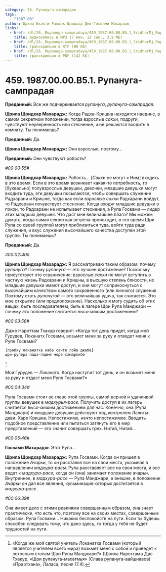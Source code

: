 ```yaml
---
category: 26. Рупануга-сампрадая
tags:
  - "1987.00"
author: Шрила Бхакти Ракшак Шридхар Дев-Госвами Махарадж
links:
  - href: /dl/26._Rupanuga-sampradaya/459_1987.00.00.B5.1_SridharMj_Rupanuga-sampradaya.mp3
    title: аудиозапись в MP3 (7 мин. 12 сек., 3,9 МБ)
  - href: /dl/26._Rupanuga-sampradaya/459_1987.00.00.B5.1_SridharMj_Rupanuga-sampradaya.rtf
    title: транскрипцию в RTF (80 КБ)
  - href: /dl/26._Rupanuga-sampradaya/459_1987.00.00.B5.1_SridharMj_Rupanuga-sampradaya.pdf
    title: транскрипцию в PDF (142 КБ)
---
```


# 459. 1987.00.00.B5.1. Рупануга-сампрадая

**Преданный:** Все же подчеркивается *рупануга*, *рупануга-сампрадая*.

**Шрила Шридхар Махарадж:** Когда Радха-Кришна находятся наедине, в самом секретном положении, тогда взрослые *сакхи*, подруги, чувствуют неуверенность или стеснение, и не решаются входить в комнату. Ты понимаешь?

**Преданный:** Да.

**Шрила Шридхар Махарадж:** Они взрослые, поэтому…

**Преданный:** Они чувствуют робость?

*#00:00:55#*

**Шрила Шридхар Махарадж:** Робость… [*Сакхи* не могут к Ним] входить в это время. Если в это время возникает какая-то потребность, то [буквально] полувзрослые девушки, девочки, младшие девушки могут входить туда, эти девушки посылаются, чтобы совершать служение Радхарани и Кришне, тогда как если взрослые *сакхи* Радхарани войдут, то Радхарани почувствует стеснение. Когда входят младшие девушки в покои, то Радхарани не испытывает стеснения, а Рупа Госвами — лидер этих младших девушек. Что даст мне величайшее благо? Мы можем думать, когда самая секретная встреча происходит, в это время Шри Рупа со своей группой могут приблизиться туда, войти туда ради служения, и вкус служения высочайшего качества доступен этой группе. Ты понимаешь?

**Преданный:** Да.

*#00:02:40#*

**Шрила Шридхар Махарадж:** Я рассматриваю таким образом: почему *рупануга*? Почему *рупануга* — это лучшее достижение? Поскольку присутствует это ограничение: взрослые *сакхи* не могут вступить в частную жизнь Радхарани и Кришны, в высшую степень близости, но младшие девушки имеют доступ, и они могут соприкоснуться с высочайшим качеством самого сокровенного (или личного) служения. Поэтому стать *рупанугой* — это величайшая удача, так считается. Это мое открытие (или предположение). Насколько я могу судить об этих вещах, быть последователем, быть в лагере Шри Рупа Манджари — почему это положение считается высочайшим достижением?

*#00:03:56#*

Даже Нароттам Тхакур говорит: «Когда тот день придет, когда мой Гурудев, Локанатх Госвами, возьмет меня за руку и отведет меня к Рупе Госвами?

    [прабху локанатха кабе санге лойа джабе]
    шри-рупера пада-падме море самарпибе
[^_ftn1]

Мой Гурудев — Локанатх. Когда наступит тот день, и он возьмет меня за руку и отдаст меня Рупе Госвами?»

*#00:04:34#*

Рупа Госвами стоит во главе этой группы, самой верной и удачливой группы девушек в *мадхурья-расе*. Получить доступ в их лагерь считается высочайшим достижением для нас. Конечно, она [Рупа Манджари] и младшие девушки действуют под контролем Лалиты-деви. Харе Кришна. Непостижимо, нечто непостижимое. Вводить подобное представление или пытаться затянуть его в мир представлений — это значит совершать грех. Нитай, Нитай…

*#00:05:46#*

**Госвами Махарадж:** Этот Рупа…

**Шрила Шридхар Махарадж:** Рупа Госвами. Когда он пришел в положение *Ачарьи*, то он расставил все на свои места, указывая в направлении *мадхура-расы*. Рупа расставляет все на свои места, и все ведет к *мадхура-расе*, когда он (она) занимает положение ачарьи. Внутреннее, в *мадхура-расе* — Рупа Манджари, а внешне, в положении *Ачарьи* он дал все явления, кульминация которых достигается в *мадхура-расе*.

*#00:06:39#*

Она имеет дело с этими реалиями совершенным образом, она знает практически, что есть что, поэтому все на своих местах, совершенным образом. Рупа Госвами… Никаких беспокойств на пути. Если ты будешь способен следовать тому, что дано здесь, то тогда у тебя не будет трудностей на пути.



[^_ftn1]: «Когда же мой святой учитель Локанатха Госвами (который является учителем всего мира) возьмет меня с собой и приведет к лотосным стопам Шри Рупы Манджари?» (Шрила Нароттама Дас Тхакур, «Шри рупануга-махатмья» (Слава рупануга-вайшнавов) «Прартхана», Лаласа, песня 17.4).

